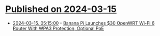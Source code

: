 # [Published on 2024-03-15](index.md)

* [2024-03-15, 05:15:00](https://soylentnews.org/article.pl?sid=24/03/13/1459247&from=rss) - [Banana Pi Launches $30 OpenWRT Wi-Fi 6 Router With WPA3 Protection, Optional PoE](https://soylentnews.org/article.pl?sid=24/03/13/1459247&from=rss)
